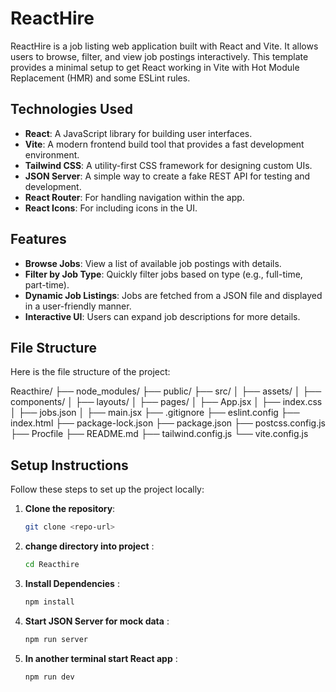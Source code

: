 # ReactHire

ReactHire is a job listing web application built with React and Vite. It allows users to browse, filter, and view job postings interactively. This template provides a minimal setup to get React working in Vite with Hot Module Replacement (HMR) and some ESLint rules.

## Technologies Used

- **React**: A JavaScript library for building user interfaces.
- **Vite**: A modern frontend build tool that provides a fast development environment.
- **Tailwind CSS**: A utility-first CSS framework for designing custom UIs.
- **JSON Server**: A simple way to create a fake REST API for testing and development.
- **React Router**: For handling navigation within the app.
- **React Icons**: For including icons in the UI.

## Features

- **Browse Jobs**: View a list of available job postings with details.
- **Filter by Job Type**: Quickly filter jobs based on type (e.g., full-time, part-time).
- **Dynamic Job Listings**: Jobs are fetched from a JSON file and displayed in a user-friendly manner.
- **Interactive UI**: Users can expand job descriptions for more details.

## File Structure

Here is the file structure of the project:

Reacthire/
├── node_modules/
├── public/
├── src/
│   ├── assets/
│   ├── components/
│   ├── layouts/
│   ├── pages/
│   ├── App.jsx
│   ├── index.css
│   ├── jobs.json
│   ├── main.jsx
├── .gitignore
├── eslint.config
├── index.html
├── package-lock.json
├── package.json
├── postcss.config.js
├── Procfile
├── README.md
├── tailwind.config.js
└── vite.config.js


## Setup Instructions

Follow these steps to set up the project locally:

1. **Clone the repository**:
   ```bash
   git clone <repo-url>

2. **change directory into project** :  
    ```bash
   cd Reacthire

3. **Install Dependencies** :
    ```bash
   npm install

4. **Start JSON Server for mock data** :
    ```bash
   npm run server

5. **In another terminal start React app** :
    ```bash
   npm run dev
